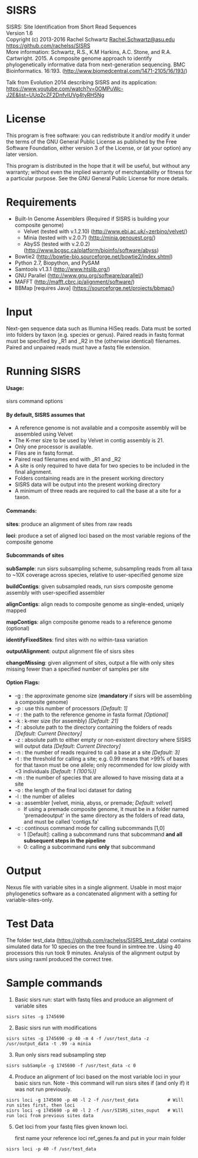 SISRS
=====

SISRS: Site Identification from Short Read Sequences  
Version 1.6  
Copyright (c) 2013-2016 Rachel Schwartz <Rachel.Schwartz@asu.edu>  
https://github.com/rachelss/SISRS  
More information: Schwartz, R.S., K.M Harkins, A.C. Stone, and R.A. Cartwright. 2015. A composite genome approach to identify phylogenetically informative data from next-generation sequencing. BMC Bioinformatics. 16:193.
(http://www.biomedcentral.com/1471-2105/16/193/)

Talk from Evolution 2014 describing SISRS and its application:  
https://www.youtube.com/watch?v=0OMPuWc-J2E&list=UUq2cZF2DnfvIUVg4tyRH5Ng

License
=======

This program is free software: you can redistribute it and/or modify it under the terms of the GNU General Public License as published by the Free Software Foundation, either version 3 of the License, or (at your option) any later version.

This program is distributed in the hope that it will be useful, but without any warranty; without even the implied warranty of merchantability or fitness for a particular purpose. See the GNU General Public License for more details.

Requirements
============
* Built-In Genome Assemblers (Required if SISRS is building your composite genome)
  * Velvet (tested with v.1.2.10) (http://www.ebi.ac.uk/~zerbino/velvet/)
  * Minia (tested with v.2.0.7) (http://minia.genouest.org/)
  * AbySS (tested with v.2.0.2) (http://www.bcgsc.ca/platform/bioinfo/software/abyss)
* Bowtie2 (http://bowtie-bio.sourceforge.net/bowtie2/index.shtml)
* Python 2.7, Biopython, and PySAM
* Samtools v1.3.1 (http://www.htslib.org/)
* GNU Parallel (http://www.gnu.org/software/parallel/)
* MAFFT (http://mafft.cbrc.jp/alignment/software/)
* BBMap [requires Java] (https://sourceforge.net/projects/bbmap/)


Input
=====

Next-gen sequence data such as Illumina HiSeq reads.
Data must be sorted into folders by taxon (e.g. species or genus).
Paired reads in fastq format must be specified by _R1 and _R2 in the (otherwise identical) filenames.
Paired and unpaired reads must have a fastq file extension.

Running SISRS
=============

#### Usage:

 sisrs command options

 #### By default, SISRS assumes that

  * A reference genome is not available and a composite assembly will be
    assembled using Velvet
  * The K-mer size to be used by Velvet in contig assembly is 21.
  * Only one processor is available.
  * Files are in fastq format.
  * Paired read filenames end with _R1 and _R2
  * A site is only required to have data for two species to be included in the
    final alignment.
  * Folders containing reads are in the present working directory
  * SISRS data will be output into the present working directory
  * A minimum of three reads are required to call the base at a site
    for a taxon.

#### Commands:  
**sites**: produce an alignment of sites from raw reads  

**loci**: produce a set of aligned loci based on the most variable regions of the composite genome  

#### Subcommands of sites
**subSample**: run sisrs subsampling scheme, subsampling reads from all taxa to ~10X coverage across species, relative to user-specified genome size  

**buildContigs**: given subsampled reads, run sisrs composite genome assembly with user-specified assembler  

**alignContigs**: align reads to composite genome as single-ended, uniqely mapped  

**mapContigs**: align composite genome reads to a reference genome (optional)  

**identifyFixedSites**: find sites with no within-taxa variation  

**outputAlignment**: output alignment file of sisrs sites  

**changeMissing**: given alignment of sites, output a file with only sites missing fewer than a specified number of samples per site  

 #### Option Flags:

 * -g : the approximate genome size (**mandatory** if sisrs will be assembling a composite genome)
 * -p : use this number of processors *[Default: 1]*
 * -r : the path to the reference genome in fasta format *[Optional]*
 * -k : k-mer size (for assembly) *[Default: 21]*  
 * -f : absolute path to the directory containing the folders of reads *[Default: Current Directory]*
 * -z : absolute path to either empty or non-existent directory where SISRS will output data *[Default: Current Directory]*
 * -n : the number of reads required to call a base at a site  *[Default: 3]*
 * -t : the threshold for calling a site; e.g. 0.99 means that >99% of bases for that taxon must be one allele; only recommended for low ploidy with <3 individuals  *[Default: 1 (100%)]*
 * -m : the number of species that are allowed to have missing data at a site
 * -o : the length of the final loci dataset for dating  
 * -l : the number of alleles  
 * -a : assembler [velvet, minia, abyss, or premade; *Default: velvet*]
      - If using a premade composite genome, it must be in a folder named 'premadeoutput' in the same directory as the folders of read data, and must be called 'contigs.fa'  
 * -c : continous command mode for calling subcommands [1,0]  
      - 1 [Default]: calling a subcommand runs that subcommand **and all subsequent steps in the pipeline**
      - 0: calling a subcommand runs **only** that subcommand

Output
======

Nexus file with variable sites in a single alignment. Usable in most major phylogenetics software as a concatenated alignment with a setting for variable-sites-only.

Test Data
=========

The folder test_data (https://github.com/rachelss/SISRS_test_data) contains simulated data for 10 species on the tree found in simtree.tre . Using 40 processors this run took 9 minutes. Analysis of the alignment output by sisrs using raxml produced the correct tree.

Sample commands
==============

1. Basic sisrs run: start with fastq files and produce an alignment of variable sites
```
sisrs sites -g 1745690
```
2. Basic sisrs run with modifications
```
sisrs sites -g 1745690 -p 40 -m 4 -f /usr/test_data -z /usr/output_data -t .99 -a minia
```
3. Run only sisrs read subsampling step
```
sisrs subSample -g 1745690 -f /usr/test_data -c 0
```
4. Produce an alignment of loci based on the most variable loci in your basic sisrs run. Note - this command will run sisrs sites if (and only if) it was not run previously.
```
sisrs loci -g 1745690 -p 40 -l 2 -f /usr/test_data           # Will run sites first, then loci
sisrs loci -g 1745690 -p 40 -l 2 -f /usr/SISRS_sites_ouput   # Will run loci from previous sites data
```
5. Get loci from your fastq files given known loci.

   first name your reference loci ref_genes.fa and put in your main folder
```
sisrs loci -p 40 -f /usr/test_data
```
